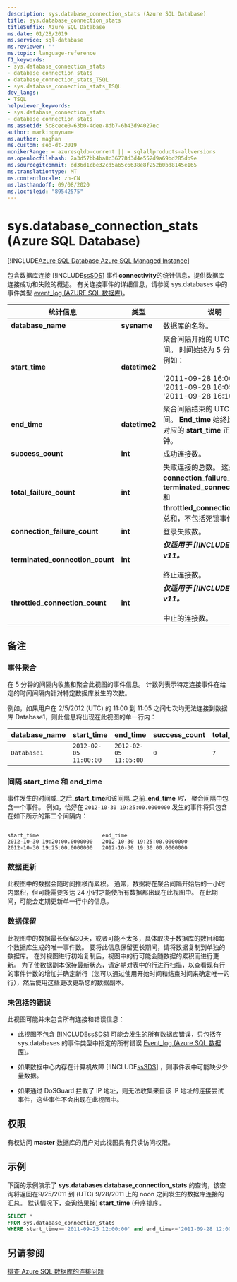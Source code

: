 ```yaml
---
description: sys.database_connection_stats (Azure SQL Database)
title: sys.database_connection_stats
titleSuffix: Azure SQL Database
ms.date: 01/28/2019
ms.service: sql-database
ms.reviewer: ''
ms.topic: language-reference
f1_keywords:
- sys.database_connection_stats
- database_connection_stats
- database_connection_stats_TSQL
- sys.database_connection_stats_TSQL
dev_langs:
- TSQL
helpviewer_keywords:
- sys.database_connection_stats
- database_connection_stats
ms.assetid: 5c8cece0-63b0-4dee-8db7-6b43d94027ec
author: markingmyname
ms.author: maghan
ms.custom: seo-dt-2019
monikerRange: = azuresqldb-current || = sqlallproducts-allversions
ms.openlocfilehash: 2a3d57bb4ba8c36778d3d4e552d9a69bd285db9e
ms.sourcegitcommit: dd36d1cbe32cd5a65c6638e8f252b0bd8145e165
ms.translationtype: MT
ms.contentlocale: zh-CN
ms.lasthandoff: 09/08/2020
ms.locfileid: "89542575"
---
```

# <a name="sysdatabase_connection_stats-azure-sql-database"></a>sys.database_connection_stats (Azure SQL Database)

[!INCLUDE[Azure SQL Database Azure SQL Managed Instance](../../includes/applies-to-version/asdb-asdbmi.md)]

  包含数据库连接 [!INCLUDE[ssSDS](../../includes/sssds-md.md)] 事件**connectivity**的统计信息，提供数据库连接成功和失败的概述。 有关连接事件的详细信息，请参阅 sys.databases 中的事件类型 [event_log &#40;AZURE SQL 数据库&#41;](../../relational-databases/system-catalog-views/sys-event-log-azure-sql-database.md)。  
  
|统计信息|类型|说明|  
|---------------|----------|-----------------|  
|**database_name**|**sysname**|数据库的名称。|  
|**start_time**|**datetime2**|聚合间隔开始的 UTC 日期和时间。 时间始终为 5 分钟的倍数。 例如：<br /><br /> '2011-09-28 16:00:00'<br />'2011-09-28 16:05:00'<br />'2011-09-28 16:10:00'|  
|**end_time**|**datetime2**|聚合间隔结束的 UTC 日期和时间。 **End_time** 始终比同一行中对应的 **start_time** 正好晚5分钟。|  
|**success_count**|**int**|成功连接数。|  
|**total_failure_count**|**int**|失败连接的总数。 这是 **connection_failure_count**、 **terminated_connection_count**和 **throttled_connection_count**的总和，不包括死锁事件。|  
|**connection_failure_count**|**int**|登录失败数。|  
|**terminated_connection_count**|**int**|**_仅适用于 [!INCLUDE[ssSDSfull](../../includes/sssdsfull-md.md)] v11。_**<br /><br /> 终止连接数。|  
|**throttled_connection_count**|**int**|**_仅适用于 [!INCLUDE[ssSDSfull](../../includes/sssdsfull-md.md)] v11。_**<br /><br /> 中止的连接数。|  
  
## <a name="remarks"></a>备注  
  
### <a name="event-aggregation"></a>事件聚合

 在 5 分钟的间隔内收集和聚合此视图的事件信息。 计数列表示特定连接事件在给定的时间间隔内针对特定数据库发生的次数。  
  
 例如，如果用户在 2/5/2012 (UTC) 的 11:00 到 11:05 之间七次均无法连接到数据库 Database1，则此信息将出现在此视图的单一行内：  
  
|**database_name**|**start_time**|**end_time**|**success_count**|**total_failure_count**|**connection_failure_count**|**terminated_connection_count**|**throttled_connection_count**|  
|------------------------|---------------------|-------------------|------------------------|-------------------------------|------------------------------------|---------------------------------------|--------------------------------------|  
|`Database1`|`2012-02-05 11:00:00`|`2012-02-05 11:05:00`|`0`|`7`|`7`|`0`|`0`|  
  
### <a name="interval-start_time-and-end_time"></a>间隔 start_time 和 end_time

 事件发生的时间或_之后_**start_time**和该间隔_之前_**end_time** *时，* 聚合间隔中包含一个事件。 例如，恰好在 `2012-10-30 19:25:00.0000000` 发生的事件将只包含在如下所示的第二个间隔内：  
  
```  
  
start_time                    end_time  
2012-10-30 19:20:00.0000000   2012-10-30 19:25:00.0000000  
2012-10-30 19:25:00.0000000   2012-10-30 19:30:00.0000000  
```  
  
### <a name="data-updates"></a>数据更新

 此视图中的数据会随时间推移而累积。 通常，数据将在聚合间隔开始后的一小时内累积，但可能需要多达 24 小时才能使所有数据都出现在此视图中。 在此期间，可能会定期更新单一行中的信息。  
  
### <a name="data-retention"></a>数据保留

 此视图中的数据最长保留30天，或者可能不太多，具体取决于数据库的数目和每个数据库生成的唯一事件数。 要将此信息保留更长期间，请将数据复制到单独的数据库。 在对视图进行初始复制后，视图中的行可能会随数据的累积而进行更新。 为了使数据副本保持最新状态，请定期对表中的行进行扫描，以查看现有行的事件计数的增加并确定新行（您可以通过使用开始时间和结束时间来确定唯一的行），然后使用这些更改更新您的数据副本。  
  
### <a name="errors-not-included"></a>未包括的错误

 此视图可能并未包含所有连接和错误信息：  
  
- 此视图不包含 [!INCLUDE[ssSDS](../../includes/sssds-md.md)] 可能会发生的所有数据库错误，只包括在 sys.databases 的事件类型中指定的所有错误 [Event_log &#40;Azure SQL 数据库&#41;](../../relational-databases/system-catalog-views/sys-event-log-azure-sql-database.md)。  
  
- 如果数据中心内存在计算机故障 [!INCLUDE[ssSDS](../../includes/sssds-md.md)] ，则事件表中可能缺少少量数据。  
  
- 如果通过 DoSGuard 拦截了 IP 地址，则无法收集来自该 IP 地址的连接尝试事件，这些事件不会出现在此视图中。  
  
## <a name="permissions"></a>权限

 有权访问 **master** 数据库的用户对此视图具有只读访问权限。  
  
## <a name="example"></a>示例

 下面的示例演示了 **sys.databases database_connection_stats** 的查询，该查询将返回在9/25/2011 到 (UTC) 9/28/2011 上的 noon 之间发生的数据库连接的汇总。 默认情况下，查询结果按) **start_time** (升序排序。  
  
```sql
SELECT *  
FROM sys.database_connection_stats
WHERE start_time>='2011-09-25 12:00:00' and end_time<='2011-09-28 12:00:00';  
```  

## <a name="see-also"></a>另请参阅

 [排查 Azure SQL 数据库的连接问题](/azure/sql-database/sql-database-troubleshoot-common-connection-issues)  
  
  
